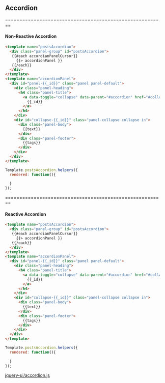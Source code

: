 ## Accordion


========================================================
#### Non-Reactive Accordion  

````html
<template name="postsAccordian">
  <div class="panel-group" id="postsAccordion">
   {{#each accordianPanelCursor}}
     {{> accordionPanel }}
   {{/each}}
  </div>
</template>
<template name="accordionPanel">
  <div id="panel-{{_id}}" class="panel panel-default">
    <div class="panel-heading">
      <h4 class="panel-title">
        <a data-toggle="collapse" data-parent="#accordion" href="#collapse-{{_id}}">
          {{_id}}
        </a>
      </h4>
    </div>
    <div id="collapse-{{_id}}" class="panel-collapse collapse in">
      <div class="panel-body">
        {{text}}
      </div>
      <div class="panel-footer">
        {{tags}}
      </div>
    </div>
  </div>
</template>
````
````js
Template.postsAccordion.helpers({
  rendered: function(){
  
  }
});
````

========================================================
#### Reactive Accordion  
````html
<template name="postsAccordian">
  <div class="panel-group" id="postsAccordion">
   {{#each accordianPanelCursor}}
     {{> accordionPanel }}
   {{/each}}
  </div>
</template>
<template name="accordionPanel">
  <div id="panel-{{_id}}" class="panel panel-default">
    <div class="panel-heading">
      <h4 class="panel-title">
        <a data-toggle="collapse" data-parent="#accordion" href="#collapse-{{_id}}">
          {{_id}}
        </a>
      </h4>
    </div>
    <div id="collapse-{{_id}}" class="panel-collapse collapse in">
      <div class="panel-body">
        {{text}}
      </div>
      <div class="panel-footer">
        {{tags}}
      </div>
    </div>
  </div>
</template>
````
````js
Template.postsAccordion.helpers({
  rendered: function(){
  
  }
});
````


[jquery-ui/accordion.js](https://github.com/jquery/jquery-ui/blob/master/ui/accordion.js)  
